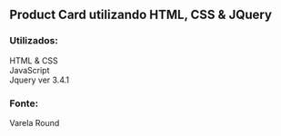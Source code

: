 ﻿## Product Card utilizando HTML, CSS &amp; JQuery


### Utilizados:
HTML &amp; CSS<br>
JavaScript<br>
Jquery ver 3.4.1


### Fonte:

Varela Round



